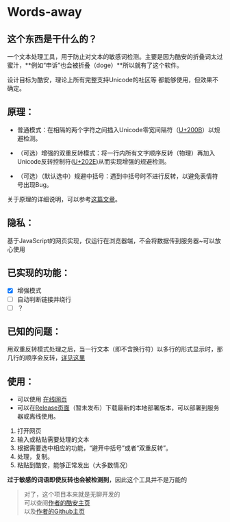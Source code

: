 # Words-away  
## 这个东西是干什么的？
一个文本处理工具，用于防止对文本的敏感词检测。主要是因为酷安的折叠词太过蜜汁，**例如“申诉”也会被折叠（doge）**所以就有了这个软件。

设计目标为酷安，理论上所有完整支持Unicode的社区等 都能够使用，但效果不确定。

## 原理：
+ 普通模式：在相隔的两个字符之间插入Unicode零宽间隔符（[U+200B](https://unicode.org/cldr/utility/character.jsp?a=200B)）以规避检测。

+ （可选）增强的双重反转模式：将一行内所有文字顺序反转（物理）再加入Unicode反转控制符([U+202E](https://unicode.org/cldr/utility/character.jsp?a=202E))从而实现增强的规避检测。

+ （可选）（默认选中）规避中括号：遇到中括号时不进行反转，以避免表情符号出现Bug。

关于原理的详细说明，可以参考[这篇文章](https://blog.texice.xyz/2020/Anti-Text-Detect/)。


## 隐私：
基于JavaScript的网页实现，仅运行在浏览器端，不会将数据传到服务器~可以放心使用
## 已实现的功能：
+ [x] 增强模式
+ [ ] 自动判断链接并绕行
+ [ ] ？
## 已知的问题：
用双重反转模式处理之后，当一行文本（即不含换行符）以多行的形式显示时，那几行的顺序会反转，[详见这里](https://blog.texice.xyz/2020/Anti-Text-Detect/#%E4%B8%80%E4%B8%AA%E9%97%AE%E9%A2%98)
## 使用：
+ 可以使用 [在线网页](https://wordsaway.netlify.app/)
+ 可以在[Release页面](https://github.com)（暂未发布）下载最新的本地部署版本，可以部署到服务器或离线使用。
1. 打开网页
2. 输入或粘贴需要处理的文本
3. 根据需要选中相应的功能，“避开中括号”或者“双重反转”。
4. 处理，复制。
5. 粘贴到酷安，能够正常发出（大多数情况）

**过于敏感的词语即使反转也会被检测到**，因此这个工具并不是万能的

>对了，这个项目本来就是无聊开发的  
>可以查阅[作者的酷安主页](http://www.coolapk.com/u/1362352)  
>以及[作者的Github主页](https://github.com/NitroRCr)  

